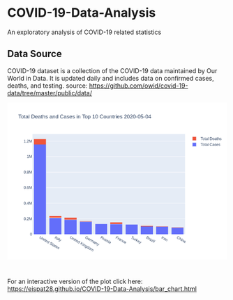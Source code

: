 # COVID-19-Data-Analysis
An exploratory analysis of COVID-19 related statistics

## Data Source
COVID-19 dataset is a collection of the COVID-19 data maintained by Our World in Data. 
It is updated daily and includes data on confirmed cases, deaths, and testing.
source: https://github.com/owid/covid-19-data/tree/master/public/data/

![alt text](bar_chart.png)
#
For an interactive version of the plot click here: https://eispat28.github.io/COVID-19-Data-Analysis/bar_chart.html
